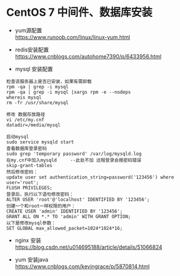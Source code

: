 # CentOS 7 中间件、数据库安装

- yum源配置  
<https://www.runoob.com/linux/linux-yum.html>

- redis安装配置   
<https://www.cnblogs.com/autohome7390/p/6433956.html>

- mysql 安装配置  
```
检查该服务器上是否已安装，如果有需卸载
rpm -qa | grep -i mysql
rpm -qa | grep -i mysql |xargs rpm -e --nodeps
whereis mysql
rm -fr /usr/share/mysql
```
```
修改 数据存放路径
vi /etc/my.cnf
datadir=/media/mysql
```
```
启动mysql
sudo service mysqld start
查看数据库登录密码
sudo grep 'temporary password' /var/log/mysqld.log
在my.cnf中加入mysqld     --此处不加 远程登录会报密码错误
skip-grant-tables
然后修改密码：
update user set authentication_string=password('123456') where user='root';
FLUSH PRIVILEGES;
登录后，执行以下语句修改密码：
ALTER USER 'root'@'localhost' IDENTIFIED BY '123456';
创建一个和root一样权限的用户：
CREATE USER 'admin' IDENTIFIED BY '123456';
GRANT ALL ON *.* TO 'admin' WITH GRANT OPTION;
以下是修改mysql参数：
SET GLOBAL max_allowed_packet=1024*1024*16;
```   
- nginx 安装   
<https://blog.csdn.net/u014695188/article/details/51066824>   

- yum 安装java   
<https://www.cnblogs.com/kevingrace/p/5870814.html>
